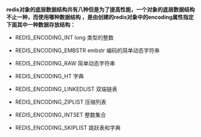 
**redis对象的底层数据结构共有八种但是为了提高性能，一个对象的底层数据结构不止一种，而使用哪种数据结构 ，是由创建的redis对象中的encoding属性指定下面其中一种数据存放结构：**

   * REDIS_ENCODING_INT	 long 类型的整数
   
   * REDIS_ENCODING_EMBSTR embstr 编码的简单动态字符串
   
   * REDIS_ENCODING_RAW	简单动态字符串
   
   * REDIS_ENCODING_HT	字典
   
   * REDIS_ENCODING_LINKEDLIST	双端链表
   
   * REDIS_ENCODING_ZIPLIST	压缩列表
   
   * REDIS_ENCODING_INTSET	整数集合
   
   * REDIS_ENCODING_SKIPLIST	跳跃表和字典
   
    

   




